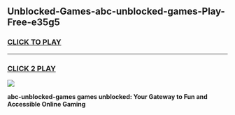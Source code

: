 
## Unblocked-Games-abc-unblocked-games-Play-Free-e35g5
<h3>
<a href="https://premium76.site?title=abc-unblocked-games&ref=20A">CLICK TO PLAY</a></h3>
<hr>

<h3>
<a href="https://premium76.site?title=abc-unblocked-games&ref=20A">CLICK 2 PLAY</a>
  
</h3>

<a href="https://premium76.site?title=abc-unblocked-games&ref=20A"><img src="https://clearcache.store/games.png"></a>


**abc-unblocked-games games unblocked: Your Gateway to Fun and Accessible Online Gaming**

